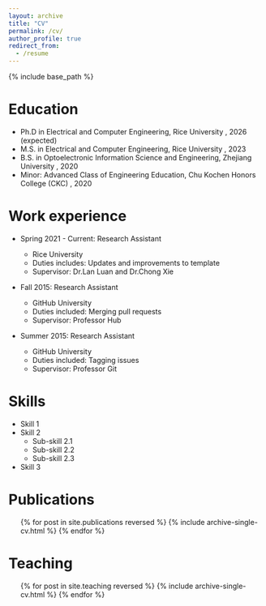 ```yaml
---
layout: archive
title: "CV"
permalink: /cv/
author_profile: true
redirect_from:
  - /resume
---
```


{% include base_path %}

Education
======
* Ph.D in Electrical and Computer Engineering, Rice University , 2026 (expected)
* M.S. in Electrical and Computer Engineering, Rice University , 2023
* B.S. in Optoelectronic Information Science and Engineering, Zhejiang University , 2020
* Minor: Advanced Class of Engineering Education, Chu Kochen Honors College (CKC) , 2020

Work experience
======
* Spring 2021 - Current: Research Assistant
  * Rice University
  * Duties includes: Updates and improvements to template
  * Supervisor: Dr.Lan Luan and Dr.Chong Xie

* Fall 2015: Research Assistant
  * GitHub University
  * Duties included: Merging pull requests
  * Supervisor: Professor Hub

* Summer 2015: Research Assistant
  * GitHub University
  * Duties included: Tagging issues
  * Supervisor: Professor Git
  
Skills
======
* Skill 1
* Skill 2
  * Sub-skill 2.1
  * Sub-skill 2.2
  * Sub-skill 2.3
* Skill 3

Publications
======
  <ul>{% for post in site.publications reversed %}
    {% include archive-single-cv.html %}
  {% endfor %}</ul>

Teaching
======
  <ul>{% for post in site.teaching reversed %}
    {% include archive-single-cv.html %}
  {% endfor %}</ul>
